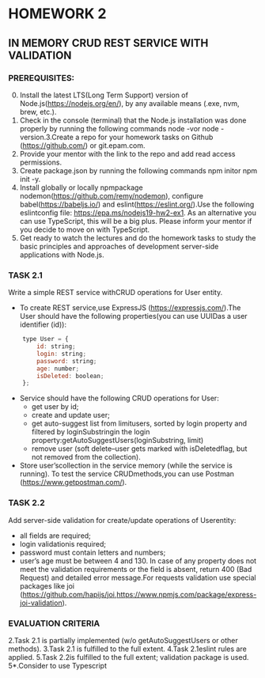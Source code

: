 # HOMEWORK 2
## IN MEMORY CRUD REST SERVICE WITH VALIDATION
### PREREQUISITES:
0. Install the latest LTS(Long Term Support) version of Node.js(https://nodejs.org/en/), by any available means (.exe, nvm, brew, etc.).
0. Check in the console (terminal) that the Node.js installation was done properly by running the following commands node -vor node -version.3.Create a repo for your homework tasks on Github (https://github.com/) or git.epam.com.
0. Provide your mentor with the link to the repo and add read access permissions.
0. Create package.json by running the following commands npm initor npm init -y.
0. Install globally or locally npmpackage nodemon(https://github.com/remy/nodemon), configure babel(https://babeljs.io/) and eslint(https://eslint.org/).Use the following eslintconfig file: https://epa.ms/nodejs19-hw2-ex1. As an alternative you can use TypeScript, this will be a big plus. Please inform your mentor if you decide to move on with TypeScript.
0. Get ready to watch the lectures and do the homework tasks to study the basic principles and approaches of development server-side applications with Node.js.
### TASK 2.1
Write a simple REST service withCRUD operations for User entity.
* To create REST service,use ExpressJS (https://expressjs.com/).The User should have the following properties(you can use UUIDas a user identifier (id)):
```js
    type User = {
        id: string;
        login: string;
        password: string;
        age: number;
        isDeleted: boolean;
    };
```
* Service should have the following CRUD operations for User:
    * get user by id;
    * create and update user;
    * get auto-suggest list from limitusers, sorted by login property and filtered by loginSubstringin the login property:getAutoSuggestUsers(loginSubstring, limit)
    * remove user (soft delete–user gets marked with isDeletedflag, but not removed from the collection).
* Store user’scollection in the service memory (while the service is running).
To test the service CRUDmethods,you can use Postman (https://www.getpostman.com/).
### TASK 2.2
Add server-side validation for create/update operations of Userentity:
* all fields are required;
* login validationis required;
* password must contain letters and numbers;
* user’s age must be between 4 and 130.
In case of any property does not meet the validation requirements or the field is absent, return 400 (Bad Request) and detailed error message.For requests validation use special packages like joi (https://github.com/hapijs/joi,https://www.npmjs.com/package/express-joi-validation).

### EVALUATION CRITERIA
2.Task 2.1 is partially implemented (w/o getAutoSuggestUsers or other methods).
3.Task 2.1 is fulfilled to the full extent.
4.Task 2.1eslint rules are applied.
5.Task 2.2is fulfilled to the full extent; validation package is used.
5*.Consider to use Typescript